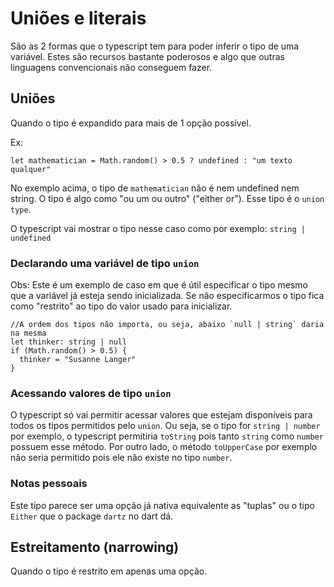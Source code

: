 # Uniões e literais
São as 2 formas que o typescript tem para poder inferir o tipo de uma variável.
Estes são recursos bastante poderosos e algo que outras linguagens convencionais não conseguem fazer.

## Uniões
Quando o tipo é expandido para mais de 1 opção possível.

Ex:

```
let mathematician = Math.random() > 0.5 ? undefined : "um texto qualquer"
```

No exemplo acima, o tipo de `mathematician` não é nem undefined nem string. O tipo é algo como "ou um ou outro" ("either or"). Esse tipo é o `union type`.

O typescript vai mostrar o tipo nesse caso como por exemplo: `string | undefined`

### Declarando uma variável de tipo `union`
Obs: Este é um exemplo de caso em que é útil especificar o tipo mesmo que a variável já esteja sendo inicializada. Se não especificarmos o tipo fica como "restrito" ao tipo do valor usado para inicializar.

```
//A ordem dos tipos não importa, ou seja, abaixo `null | string` daria na mesma
let thinker: string | null
if (Math.random() > 0.5) {
  thinker = "Susanne Langer"
}
```

### Acessando valores de tipo `union`
O typescript só vai permitir acessar valores que estejam disponíveis para todos os tipos permitidos pelo `union`. Ou seja, se o tipo for `string | number` por exemplo, o typescript permitiria `toString` pois tanto `string` como `number` possuem esse método. Por outro lado, o método `toUpperCase` por exemplo não seria permitido pois ele não existe no tipo `number`.

### Notas pessoais
Este tipo parece ser uma opção já nativa equivalente as "tuplas" ou o tipo `Either` que o package `dartz` no dart dá. 

## Estreitamento (narrowing)
Quando o tipo é restrito em apenas uma opção.

